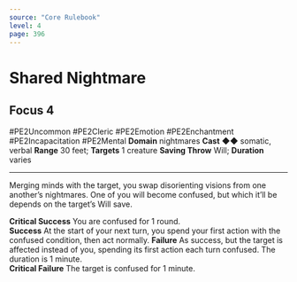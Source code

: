 ```yaml
---
source: "Core Rulebook"
level: 4
page: 396
---
```


# Shared Nightmare
## Focus 4
#PE2Uncommon #PE2Cleric #PE2Emotion #PE2Enchantment #PE2Incapacitation #PE2Mental 
**Domain** nightmares
**Cast** ◆◆ somatic, verbal
**Range** 30 feet; **Targets** 1 creature
**Saving Throw** Will; **Duration** varies

-----
Merging minds with the target, you swap disorienting visions from one another’s nightmares. One of you will become confused, but which it’ll be depends on the target’s Will save. 

**Critical Success** You are confused for 1 round.  
**Success** At the start of your next turn, you spend your first action with the confused condition, then act normally. 
**Failure** As success, but the target is affected instead of you, spending its first action each turn confused. The duration is 1 minute.  
**Critical Failure** The target is confused for 1 minute.